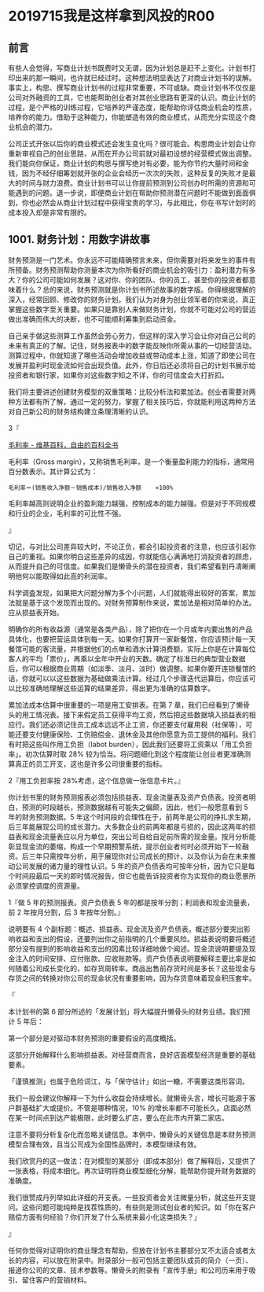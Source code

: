 # 2019715我是这样拿到风投的R00

## 前言

有些人会觉得，写商业计划书既费时又无谓，因为计划总是赶不上变化。计划书打印出来的那一瞬间，也许就已经过时。这种想法明显表达了对商业计划书的误解。事实上，构思、撰写商业计划书的过程非常重要，不可或缺。商业计划书不仅仅是公司对外融资的工具，它也能帮助创业者对其创业思路有更深的认识。商业计划的过程，是个严格的训练过程，它培养的严谨态度，能帮助你评估商业机会的性质，培养你的能力。借助于这种能力，你能塑造有效的商业模式，从而充分实现这个商业机会的潜力。

公司正式开张以后你的商业模式还会发生变化吗？很可能会。构思商业计划会让你重新审视自己的创业思路，从而在开办公司前就对最初设想的经营模式做出调整。我们能向你保证，商业计划的构思与撰写绝对有必要，能为你节约大量时间和金钱，因为不经仔细筹划就开张的企业会经历一次次的失败，这种反复的失败オ是最大的时间与财力浪费。商业计划书可以让你提前预测到公司创办时所需的资源和可能遇到的问题。退一步说，即便商业计划在帮助你预测潜在问题时不能做到面面俱到，你也必然会从商业计划过程中获得宝贵的学习，与此相比，你在书写计划时的成本投入却是非常有限的。

## 1001. 财务计划：用数字讲故事

财务预测是一门艺术。你永远不可能精确预言未来，但你需要对将来发生的事件有所预备。财务预测帮助你测量本次为你所看好的商业机会的吸引力：盈利潜力有多大？你的公司可能如何发展？这对你、你的团队、你的员工，甚至你的投资者都意味着什么？总的来说，财务预测就是你计划书所述故事的数字版。你得根据理解的深入，经常回顾、修改你的财务计划。我们认为对身为创业领军者的你来说，真正掌握这些数字至关重要。如果只是靠别人来做财务计划，你就不可能对公司的营运做出准确而伟大的决断，也不可能顺利筹集到启动资金。

自己亲手做这些测算工作虽然会劳心劳力，但这样的深入学习会让你对自己公司的未来有真正的了解。记住，财务报表中的数字能反映你所需从事的一切经营活动。测算过程中，你就知道了哪些活动会增加收益或带动成本上涨，知道了即使公司在发展并盈利时现金流如何会出现负值。此外，你日后还必须将自己的计划书展示给投资者和银行家，如果你对这些数字知之不详，你的可信度会大打折扣。

我们将主要讲述创建财务模型的双重策略：比较分析法和累加法。创业者需要对两种方法都有所了解，通过一定的努力，掌握了相关技巧后，你就能利用这两种方法对自己新公司的财务结构建立条理清晰的认识。

3『

[毛利率 - 维基百科，自由的百科全书](https://zh.wikipedia.org/wiki/%E6%AF%9B%E5%88%A9%E7%8E%87)

毛利率（Gross margin），又称销售毛利率，是一个衡量盈利能力的指标，通常用百分数表示。其计算公式为：

    毛利率＝(销售收入净额－销售成本)/销售收入净额	×100%

毛利率越高则说明企业的盈利能力越强，控制成本的能力越强。但是对于不同规模和行业的企业，毛利率的可比性不强。

』

切记，与对比公司差异较大时，不论正负，都会引起投资者的注意，也应该引起你自己的重视。如果你明白这些差异的成因，你就能信心满满地打消投资者的顾虑，从而提升自己的可信度。如果我们是懒骨头的潜在投资者，我们希望看到丹凊晰阐明他何以能取得如此高的利润率。

科学调査发现，如果把大问题分解为多个小问题，人们就能得出较好的答案，累加法就是基于这个发现而出现的。对财务预算制作来说，累加法是相对简单的办法。应从损益表开始。

明确你的所有收益源（通常是各类产品），除了把你在一个月或年内要出售的产品具体化，也要把营运具体到每一天。如果你打算开一家新餐馆，你应该预计每一天餐馆可能的客流量，并根据他们的点单和酒水计算消费额，实际上你是在计算每位客人的平均「票价」，再乘以全年中开业的天数。确定了标准日的典型营业数据后，你可以根据商业周期（如淡季、淡月、淡时）做调整。如果你要开连锁餐馆的话，你就可以以这些数据为基础做乘法计算。经过几个步骤迭代运算后，你应该可以比较准确地理解这些运算的结果差异，得出更为准确的估算数字。

累加法成本估算中很重要的一项是用工安排表。在第 7 章，我们已经看到了懒骨头的用工情况表。接下来假定员工获得平均工资，然后把这些数据填入损益表的相应行。我们还必须记住员工成本远远不止工资，你还要支付雇用税（社保等），可能还要支付健康保险、工伤赔偿金、退休金及其他你愿意为员工提供的福利。我们有时把这些叫作用工负担（labot burden），因此我们还要将工资乘以「用工负担率」。初次估算时取 28% 较为恰当。将问题细化到这个程度能让创业者更准确测算真正的员工开支，这也是许多公司很重要的指标。

2『用工负担率按 28%考虑，这个信息做一张信息卡片。』

你计划书里的财务预测报表必须包括损益表、现金流量表及资产负债表。投资者明白，预测的时段越长，预测数据越有可能失之偏颇，因此，他们一般愿意看到 5 年的财务预测数据。5 年这个时间段的合理性在于，前两年是公司的挣扎求生期，后三年能展现公司的成长潜力。大多数企业的前两年都是亏损的，因此这两年的损益表和现金流量表应以月为单位，突出公司自给自足前所需的现金量。按月分析能彰显现金流的萎缩，构成一个早期预警系统，提示创业者何时必须开始下一轮融资。后三年只需按年分析，用于展现你对公司成长的预计，以及你认为会在未来推动公司发展的诸力量的理性认识。5 年的资产负债表均可按年分析，因为它只是每个时间段最后一天的即时情况报告，但它也能告诉投资者你为实现你的商业愿景所必须掌控调度的资源量。

1『做 5 年的预测报表。资产负债表 5 年的都是按年分割；利润表和现金流量表，前 2 年按月分割，后 3 年按年分割。』

说明要有 4 个副标题：概述、损益表、现金流及资产负债表。概述部分要突出影响收益和支出的假设，还要列出你之前指明的几个重要风险。损益表说明要将概述部分没有提到的影响收益和支出的因素比较详细地做个闻述。现金流说明要提及现金注入的时间安排、应付账款、应收账款等。资产负债表说明要解释主要比率是如何随着公司成长变化的，如存货周转率。商品出售前存货时间是多长？这些现金与存货之间的转换对你公司的现金状况有重要影响，因为存货意味着现金积压套牢。

『

本计划书的第 6 部分所述的「发展计划」将大幅提升懒骨头的财务业绩。我们预计 5 年后：

第一个部分是对驱动本财务预测的重要假设的高度概括。

这部分开始解释什么影响损益表。对经营商而言，良好店面模型经济是重要的基础要素。

「谨慎推测」也属于危险词江，与「保守估计」如出一轍，不需要这类形容词。

我们一般会建议你解释一下为什么收益会持续增长。就懒骨头言，增长可能源于客户群基础扩大或提价。不管是哪种情况，10% 的增长率都不可能长久。店面必然在某一时间点到达产能极限，此时要么扩店，要么在此市内开第二家店。

注意不要将分析复杂化而忽略关键信息。本例中，懒骨头的关键信息是本财务预测模型合理有效，且当公司成为全国性品牌时，本模型继续有效。

我们欣赏丹的这一做法：在对模型的某部分（即成本部分）做了解释后，又提供了一张表格，将成本细化。再次证明将商业模型细化分解，能帮助你提升财务数据的准确度。

我们很赞成丹列举如此详细的开支表。一些投资者会关注微量分析，就这些开支提问。这些问题可能纯粹是找茬性质的，有些则是测试创业者的知识。如「你在客户赔偿方面有何经验？你们开发了什么系统来最小化这类损失？」

』

任何你觉得对证明你的商业理念有帮助，但放在计划书主要部分又不太适合或者太长的内容，可以放在附录中。附录部分一般可包括主要团队成员的简介（一页）、报道你公司的文章、技术参数等。懒骨头的附录有「宣传手册」和公司历来用于吸引、留住客户的营销材料。